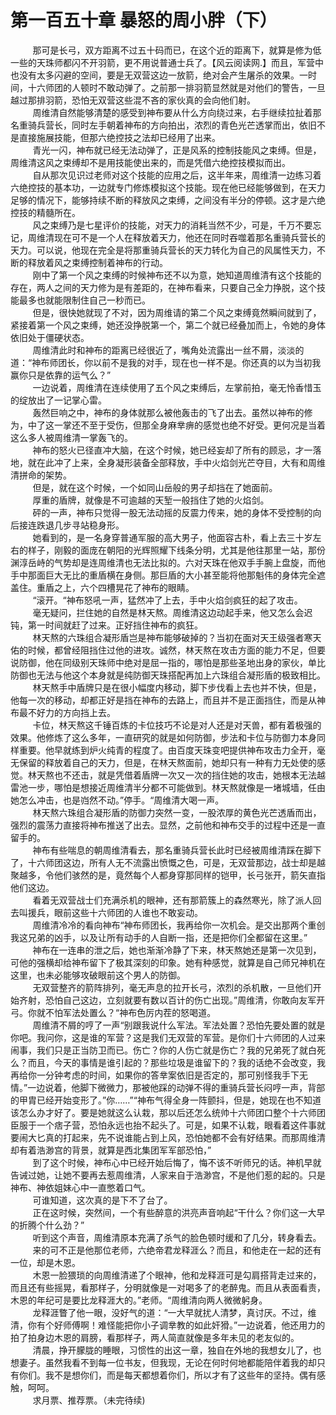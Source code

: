 <h1>第一百五十章 暴怒的周小胖（下）</h1>
<div id="content">&nbsp&nbsp&nbsp&nbsp&nbsp&nbsp&nbsp&nbsp
 那可是长弓，双方距离不过五十码而已，在这个近的距离下，就算是修为低一些的天珠师都闪不开羽箭，更不用说普通士兵了。【风云阅读网.】而且，军营中也没有太多闪避的空间，要是无双营这边一放箭，绝对会产生屠杀的效果。一时间，十六师团的人顿时不敢动弹了。之前那一排羽箭显然就是对他们的警告，一旦越过那排羽箭，恐怕无双营这些混不吝的家伙真的会向他们射。
 <br/>&nbsp&nbsp&nbsp&nbsp&nbsp&nbsp&nbsp&nbsp
 周维清自然能够清楚的感受到神布要从什么方向绕过来，右手继续拉扯着那名重骑兵营长，同时左手朝着神布的方向拍出，浓烈的青色光芒透掌而出，依旧不是直接施展技能，但那六绝控技之法却已经用了出来。
 <br/>&nbsp&nbsp&nbsp&nbsp&nbsp&nbsp&nbsp&nbsp
 青光一闪，神布就已经无法动弹了，正是风系的控制技能风之束缚。但是，周维清这风之束缚却不是用技能使出来的，而是凭借六绝控技模拟而出。
 <br/>&nbsp&nbsp&nbsp&nbsp&nbsp&nbsp&nbsp&nbsp
 自从那次见识过老师对这个技能的应用之后，这半年来，周维清一边练习着六绝控技的基本功，一边就专门修炼模拟这个技能。现在他已经能够做到，在天力足够的情况下，能够持续不断的释放风之束缚，之间没有半分的停顿。这才是六绝控技的精髓所在。
 <br/>&nbsp&nbsp&nbsp&nbsp&nbsp&nbsp&nbsp&nbsp
 风之束缚乃是七星评价的技能，对天力的消耗当然不少，可是，千万不要忘记，周维清现在可不是一个人在释放着天力，他还在同时吞噬着那名重骑兵营长的天力。可以说，他现在完全是将那重骑兵营长的天力转化为自己的风属性天力，不断的释放着风之束缚控制着神布的行动。
 <br/>&nbsp&nbsp&nbsp&nbsp&nbsp&nbsp&nbsp&nbsp
 刚中了第一个风之束缚的时候神布还不以为意，她知道周维清有这个技能的存在，两人之间的天力修为是有差距的，在神布看来，只要自己全力挣脱，这个技能最多也就能限制住自己一秒而已。
 <br/>&nbsp&nbsp&nbsp&nbsp&nbsp&nbsp&nbsp&nbsp
 但是，很快她就现了不对，因为周维请的第二个风之束缚竟然瞬间就到了，紧接着第一个风之束缚，她还没挣脱第一个，第二个就已经叠加而上，令她的身体依旧处于僵硬状态。
 <br/>&nbsp&nbsp&nbsp&nbsp&nbsp&nbsp&nbsp&nbsp
 周维清此时和神布的距离已经很近了，嘴角处流露出一丝不屑，淡淡的道：“神布师团长，你以前不是我的对手，现在也一样不是。你还真的以为当初我赢你只是依靠的运气么？”
 <br/>&nbsp&nbsp&nbsp&nbsp&nbsp&nbsp&nbsp&nbsp
 一边说着，周维清在连续使用了五个风之束缚后，左掌前拍，毫无怜香惜玉的绽放出了一记掌心雷。
 <br/>&nbsp&nbsp&nbsp&nbsp&nbsp&nbsp&nbsp&nbsp
 轰然巨响之中，神布的身体就那么被他轰击的飞了出去。虽然以神布的修为，中了这一掌还不至于受伤，但那全身麻丵痹的感觉也绝不好受。更何况是当着这么多人被周维清一掌轰飞的。
 <br/>&nbsp&nbsp&nbsp&nbsp&nbsp&nbsp&nbsp&nbsp
 神布的怒火已径直冲大脑，在这个时候，她已经妄却了所有的顾忌，才一落地，就在此冲了上来，全身凝形装备全部释放，手中火焰剑光芒夺目，大有和周维清拼命的架势。
 <br/>&nbsp&nbsp&nbsp&nbsp&nbsp&nbsp&nbsp&nbsp
 但是，就在这个时候，一个如同山岳般的男子却挡在了她面前。
 <br/>&nbsp&nbsp&nbsp&nbsp&nbsp&nbsp&nbsp&nbsp
 厚重的盾牌，就像是不可逾越的天堑一般挡住了她的火焰剑。
 <br/>&nbsp&nbsp&nbsp&nbsp&nbsp&nbsp&nbsp&nbsp
 砰的一声，神布只觉得一股无法动摇的反震力传来，她的身体不受控制的向后接连跌退几步寻站稳身形。
 <br/>&nbsp&nbsp&nbsp&nbsp&nbsp&nbsp&nbsp&nbsp
 她看到的，是一名身穿普通军服的高大男子，他面容古朴，看上去三十岁左右的样子，刚毅的面庞在朝阳的光辉照耀下线条分明，尤其是他往那里一站，那份渊淳岳峙的气势却是连周维清也无法比拟的。六对天珠在他双手手腕上盘旋，而他手中那面巨大无比的重盾横在身侧。那巨盾的大小甚至能将他那魁伟的身体完全遮盖住。重盾之上，六个四槽晃花了神布的眼睛。
 <br/>&nbsp&nbsp&nbsp&nbsp&nbsp&nbsp&nbsp&nbsp
 “滚开。“神布怒吼一声，猛然冲了上去，手中火焰剑疯狂的起了攻击。
 <br/>&nbsp&nbsp&nbsp&nbsp&nbsp&nbsp&nbsp&nbsp
 毫无疑问，拦住她的自然是林天熬。周维清这边动起手来，他又怎么会迟钝，第一时间就赶了过来。正好挡住神布的疯狂。
 <br/>&nbsp&nbsp&nbsp&nbsp&nbsp&nbsp&nbsp&nbsp
 林天熬的六珠组合凝形盾岂是神布能够破掉的？当初在面对天王级强者寒天佑的时候，都曾经阻挡住过他的进攻。诚然，林天熬在攻击方面的能力不足，但要说防御，他在同级别天珠师中绝对是屈一指的，哪怕是那些圣地出身的家伙，单比防御也无法与他这个本身就是纯防御天珠搭配再加上六珠组合凝形盾的极致相比。
 <br/>&nbsp&nbsp&nbsp&nbsp&nbsp&nbsp&nbsp&nbsp
 林天熬手中盾牌只是在很小幅度内移动，脚下步伐看上去也并不快，但是，他每一次的移动，却都正好是挡在神布的去路上，而且并不是正面挡住，而是从神布最不好力的方向挡上去。
 <br/>&nbsp&nbsp&nbsp&nbsp&nbsp&nbsp&nbsp&nbsp
 卡位，林天熬这千锤百炼的卡位技巧不论是对人还是对天兽，都有着极强的效果。他修炼了这么多年，一直研究的就是如何防御，步法和卡位与防御力本身同样重要。他早就练到炉火纯青的程度了。由百度天珠变吧提供神布攻击力全开，毫无保留的释放着自己的天力，但是，在林天熬面前，她却只有一种有力无处使的感觉。林天熬也不还击，就是凭借着盾牌一次又一次的挡住她的攻击，她根本无法越雷池一步，哪怕是想接近周维清半分都不可能做到。林天熬就像是一堵城墙，任由她怎么冲击，也是岿然不动。”停手。“周维清大喝一声。
 <br/>&nbsp&nbsp&nbsp&nbsp&nbsp&nbsp&nbsp&nbsp
 林天熬六珠组合凝形盾的防御力突然一变，一股浓厚的黄色光芒透盾而出，强烈的震荡力直接将神布推送了出去。显然，之前他和神布交手的过程中还是一直留手的。
 <br/>&nbsp&nbsp&nbsp&nbsp&nbsp&nbsp&nbsp&nbsp
 神布有些喘息的朝周维清看去，那名重骑兵营长此时已经被周维清踩在脚下了，十六师团这边，所有人无不流露出愤慨之色，可是，无双营那边，战士却是越聚越多，令他们骇然的是，竟然每个人都身穿那同样的铠甲，长弓张开，箭矢直指他们这边。
 <br/>&nbsp&nbsp&nbsp&nbsp&nbsp&nbsp&nbsp&nbsp
 看着无双营战士们充满杀机的眼神，还有那箭簇上的森然寒光，除了派人回去叫援兵，眼前这些十六师团的人谁也不敢妄动。
 <br/>&nbsp&nbsp&nbsp&nbsp&nbsp&nbsp&nbsp&nbsp
 周维清冷冷的看向神布“神布师团长，我再给你一次机会。是交出那两个重创我这兄弟的凶手，以及让所有动手的人自断一指，还是把你们全都留在这里。”
 <br/>&nbsp&nbsp&nbsp&nbsp&nbsp&nbsp&nbsp&nbsp
 神布在一连串的泄之后，她也渐渐冷静了下来，林天熬她还是第一次见到，可他的强横却给神布留下了极其深刻的印象。她有种感觉，就算是自己师兄神机在这里，也未必能够攻破眼前这个男人的防御。
 <br/>&nbsp&nbsp&nbsp&nbsp&nbsp&nbsp&nbsp&nbsp
 无双营整齐的箭阵排列，毫无声息的拉开长弓，浓烈的杀机散，一旦他们开始齐射，恐怕自己这边，立刻就要有数以百计的伤亡出现。”周维清，你敢向友军开弓。你就不怕军法处置么？“神布色厉内茬的怒喝道。
 <br/>&nbsp&nbsp&nbsp&nbsp&nbsp&nbsp&nbsp&nbsp
 周维清不屑的哼了一声“别跟我说什么军法。军法处置？恐怕先要处置的就是你吧。我问你，这是谁的军营？这是我们无双营的军营。是你们十六师团的人过来闹事，我们只是正当防卫而已。伤亡？你的人伤亡就是伤亡？我的兄弟死了就白死么？而且，今天的事情是谁引起的？那些垃圾是谁留下的？我的话绝不会改变，我再给你一分钟考虑的时间，如果你的答丵案依旧是否定的，那可别怪我手下无情。”一边说着，他脚下微微力，那被他踩的动弹不得的重骑兵营长闷哼一声，背部的甲胄已经开始变形了。”你……”“神布气得全身一阵颤抖，但是，她现在也不知道该怎么办才好了。要是她就这么认栽，那以后还怎么统帅十六师团口整个十六师团臣服于一个痞子营，恐怕永远也抬不起头了。可是，如果不认栽，眼看着这件事就要闹大匕真的打起来，先不说谁能占到上风，恐怕她都不会有好结果。而那周维清却有着浩渺宫的背景，就算是西北集团军军部恐怕，”
 <br/>&nbsp&nbsp&nbsp&nbsp&nbsp&nbsp&nbsp&nbsp
 到了这个时候，神布心中已经开始后悔了，悔不该不听师兄的话。神机早就告诫过她，让她不要再去惹周维清，人家来自于浩渺宫，不是他们惹的起的。只是神布、神依姐妹心中一直憋着口气。
 <br/>&nbsp&nbsp&nbsp&nbsp&nbsp&nbsp&nbsp&nbsp
 可谁知道，这次真的是下不了台了。
 <br/>&nbsp&nbsp&nbsp&nbsp&nbsp&nbsp&nbsp&nbsp
 正在这时候，突然间，一个有些醉意的洪亮声音响起“干什么？你们这一大早的折腾个什么劲？”
 <br/>&nbsp&nbsp&nbsp&nbsp&nbsp&nbsp&nbsp&nbsp
 听到这个声音，周维清原本充满了杀气的脸色顿时缓和了几分，转身看去。
 <br/>&nbsp&nbsp&nbsp&nbsp&nbsp&nbsp&nbsp&nbsp
 来的可不正是他那位老师，六绝帝君龙释涯么？而且，和他走在一起的还有一位，却是木恩。
 <br/>&nbsp&nbsp&nbsp&nbsp&nbsp&nbsp&nbsp&nbsp
 木恩一脸猥琐的向周维清递了个眼神，他和龙释涯可是勾肩搭背走过来的，而且还有些摇晃，看那样子，分明就像是一对喝多了的老醉鬼。而且从表面看责，木恩的年纪可是要比龙释涯大的。”老师。“周维清向两人微微躬身。
 <br/>&nbsp&nbsp&nbsp&nbsp&nbsp&nbsp&nbsp&nbsp
 龙释涯瞥了他一眼，没好气的道：“一大早就扰人清梦，真讨厌。不过，维清，你有个好师傅啊！难怪能把你小子调丵教的如此奸猾。”一边说着，他还用力的拍了拍身边木恩的肩膀，看那样子，两人简直就像是多年未见的老友似的。
 <br/>&nbsp&nbsp&nbsp&nbsp&nbsp&nbsp&nbsp&nbsp
 清晨，挣开朦胧的睡眼，习惯性的出这一章，独自在外地的我想女儿了，也想妻子。虽然我看不到每一位书友，但我现，无论在何时何地都能陪伴着我的却只有你们。我不是想你们，而是每天都想着你们，所以才有了这些年的坚持。偶有感触，呵呵。
 <br/>&nbsp&nbsp&nbsp&nbsp&nbsp&nbsp&nbsp&nbsp
 求月票、推荐票。（未完待续)
 <br/>&nbsp&nbsp&nbsp&nbsp&nbsp&nbsp&nbsp&nbsp
 <br/>&nbsp&nbsp&nbsp&nbsp&nbsp&nbsp&nbsp&nbsp
</div>
